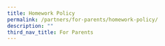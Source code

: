```yaml
---
title: Homework Policy
permalink: /partners/for-parents/homework-policy/
description: ""
third_nav_title: For Parents
---
```

